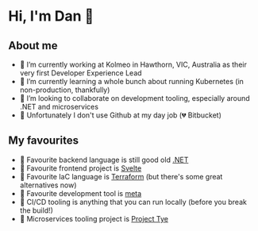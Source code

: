 # Hi, I'm Dan 👋

## About me

- 🔭 I’m currently working at Kolmeo in Hawthorn, VIC, Australia as their very first Developer Experience Lead
- 🌱 I’m currently learning a whole bunch about running Kubernetes (in non-production, thankfully)
- 👯 I’m looking to collaborate on development tooling, especially around .NET and microservices
- 🤔 Unfortunately I don't use Github at my day job (💔 Bitbucket)

## My favourites

- 💙 Favourite backend language is still good old [.NET](https://dotnet.microsoft.com/)
- 💛 Favourite frontend project is [Svelte](https://svelte.dev/)
- 🧡 Favourite IaC language is [Terraform](https://www.terraform.io/) (but there's some great alternatives now)
- 💜 Favourite development tool is [meta](https://github.com/mateodelnorte/meta)
- 💚 CI/CD tooling is anything that you can run locally (before you break the build!)
- 🤎 Microservices tooling project is [Project Tye](https://github.com/dotnet/tye/)
